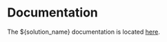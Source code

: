 # Documentation

<p>The ${solution_name} documentation is located <a href="https://synopsys.atlassian.net/wiki/spaces/INTDOCS/pages/187596884/Black+Duck+Docker+Inspector">here</a>.</p>
